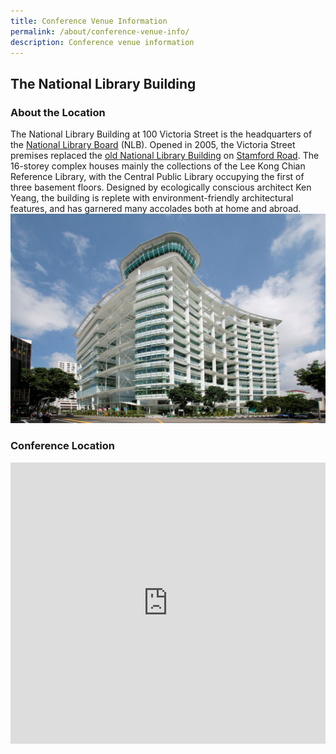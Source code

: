 ```yaml
---
title: Conference Venue Information
permalink: /about/conference-venue-info/
description: Conference venue information
---
```

## The National Library Building
### About the Location
The National Library Building&nbsp;at 100 Victoria Street is the headquarters of the&nbsp;[National Library Board](http://eresources.nlb.gov.sg/infopedia/articles/SIP_2015-03-23_150155.html) (NLB). Opened in 2005, the Victoria Street premises replaced the&nbsp;[old National Library Building](http://eresources.nlb.gov.sg/infopedia/articles/SIP_661_2004-12-27.html)&nbsp;on&nbsp;[Stamford Road](http://eresources.nlb.gov.sg/infopedia/articles/SIP_865_2005-01-24.html). The 16-storey complex houses mainly the collections of the Lee Kong Chian Reference Library, with the Central Public Library occupying the first of three basement floors. Designed by ecologically conscious architect Ken Yeang, the building is replete with environment-friendly architectural features, and has garnered many accolades both at home and abroad.
![The exterior of National Library Building at 100 Victoria Street, Singapore](/images/NL%20Building%20Exterior-04.jpg)

### Conference Location
<iframe loading="lazy" allowfullscreen="" style="border:0;" height="450" width="100%" src="https://www.google.com/maps/embed?pb=!1m18!1m12!1m3!1d3988.795407905101!2d103.84965912849908!3d1.2974468590912014!2m3!1f0!2f0!3f0!3m2!1i1024!2i768!4f13.1!3m3!1m2!1s0x31da19a53b4620a1%3A0x2836ebe8c4083d03!2s100%20Victoria%20St%2C%20Singapore%20188064!5e0!3m2!1sen!2ssg!4v1667384751539!5m2!1sen!2ssg"></iframe>